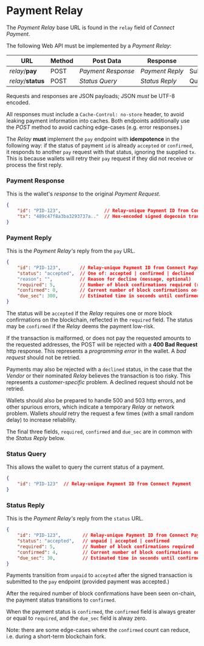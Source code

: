 # Payment Relay

The _Payment Relay_ base URL is found in the `relay` field of _Connect Payment_.

The following Web API must be implemented by a _Payment Relay_:

| URL                | Method | Post Data               | Response              | Function                       |
|--------------------|--------|-------------------------|-----------------------|--------------------------------|
| _relay_/**pay**    | POST   | _Payment&nbsp;Response_ | _Payment&nbsp;Reply_  | Submit&nbsp;payment&nbsp;tx    |
| _relay_/**status** | POST   | _Status&nbsp;Query_     | _Status&nbsp;Reply_   | Query&nbsp;payment&nbsp;status |

Requests and responses are JSON payloads; JSON _must_ be UTF-8 encoded.

All responses must include a `Cache-Control: no-store` header, to avoid
leaking payment information into caches. Both endpoints additionally use
the _POST_ method to avoid caching edge-cases (e.g. error responses.)

The _Relay_ **must** implement the `pay` endpoint with **idempotence** in
the following way: if the status of payment `id` is already `accepted` or
`confirmed`, it responds to another `pay` request with that status, ignoring
the supplied `tx`. This is because wallets will retry their `pay` request
if they did not receive or process the first reply.


### Payment Response

This is the wallet's _response_ to the original _Payment Request_.

```json
{
    "id": "PID-123",                // Relay-unique Payment ID from Connect Payment
	"tx": "489c47f8a3ba3293737a.."  // Hex-encoded signed dogecoin transaction
}
```


### Payment Reply

This is the _Payment Relay's_ reply from the `pay` URL.

```json
{
    "id": "PID-123",       // Relay-unique Payment ID from Connect Payment
	"status": "accepted",  // One of: accepted | confirmed | declined
    "reason": "",          // Reason for decline (message, optional)
    "required": 5,         // Number of block confirmations required (risk analysis)
    "confirmed": 0,        // Current number of block confirmations on-chain
    "due_sec": 300,        // Estimated time in seconds until confirmed
}
```

The status will be `accepted` if the _Relay_ requires one or more block
confirmations on the blockchain, reflected in the `required` field.
The status may be `confirmed` if the _Relay_ deems the payment low-risk.

If the transaction is malformed, or does not pay the requested amounts to
the requested addresses, the POST will be rejected with a **400 Bad Request**
http response. This represents a _programming error_ in the wallet.
A _bad request_ should not be retried.

Payments may also be rejected with a `declined` status, in the case that
the _Vendor_ or their nominated _Relay_ believes the transaction is too
risky. This represents a _customer-specific_ problem. A declined request
should not be retried.

Wallets should also be prepared to handle 500 and 503 http errors,
and other spurious errors, which indicate a temporary _Relay_ or
network problem. Wallets _should_ retry the request a few times
(with a small random delay) to increase reliability.

The final three fields, `required`, `confirmed` and `due_sec` are in common
with the _Status Reply_ below.


### Status Query

This allows the wallet to query the current status of a payment.

```json
{
    "id": "PID-123"  // Relay-unique Payment ID from Connect Payment
}
```


### Status Reply

This is the _Payment Relay's_ reply from the `status` URL.

```json
{
    "id": "PID-123",        // Relay-unique Payment ID from Connect Payment
	"status": "accepted",   // unpaid | accepted | confirmed
    "required": 5,          // Number of block confirmations required
    "confirmed": 4,         // Current number of block confirmations on-chain
    "due_sec": 30,          // Estimated time in seconds until confirmed
}
```

Payments transition from `unpaid` to `accepted` after the signed transaction
is submitted to the `pay` endpoint (provided payment was accepted.)

After the required number of block confirmations have been seen on-chain,
the payment status transitions to `confirmed`.

When the payment status is `confirmed`, the `confirmed` field is always greater
or equal to `required`, and the `due_sec` field is alway zero.

Note: there are some edge-cases where the `confirmed` count can reduce,
i.e. during a short-term blockchain fork.

